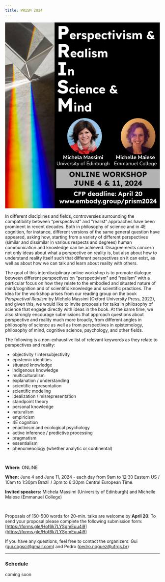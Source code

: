 ```yaml
---
title: PRISM 2024
---
```



<img width="750" src="/prism2024poster.png" title="Perspectivism and Realism In Science and Mind (PRISM): June 4 & 11, 2024" alt="Perspectivism and Realism In Science and Mind (PRISM): June 4 & 11, 2024"/> 
 
In different disciplines and fields, controversies surrounding the compatibility between “perspectivist” and “realist” approaches have been prominent in recent decades. Both in philosophy of science and in 4E cognition, for instance, different versions of the same general question have appeared, asking how, starting from a variety of different perspectives (similar and dissimilar in various respects and degrees) human communication and knowledge can be achieved. Disagreements concern not only ideas about what a perspective on reality is, but also about how to understand reality itself such that different perspectives on it can exist, as well as about how we can talk and learn about reality with others. 

The goal of this interdisciplinary online workshop is to promote dialogue between different perspectives on “perspectivism” and “realism” with a particular focus on how they relate to the embodied and situated nature of mind/cognition and of scientific knowledge and scientific practices. The idea for the workshop arises from our reading group on the book _Perspectival Realism_ by Michela Massimi (Oxford University Press, 2022), and given this, we would like to invite proposals for talks in philosophy of science that engage directly with ideas in the book. At the same time, we also strongly encourage submissions that approach questions about perspective and reality much more broadly, from different angles in philosophy of science as well as from perspectives in epistemology, philosophy of mind, cognitive science, psychology, and other fields. 

The following is a non-exhaustive list of relevant keywords as they relate to perspectives and reality:

- objectivity / intersubjectivity
- epistemic identities
- situated knowledge
- indigenous knowledge
- multiculturalism
- explanation / understanding
- scientific representation
- scientific modeling
- idealization / misrepresentation
- standpoint theory
- personal knowledge
- naturalism
- empiricism
- 4E cognition
- enactivism and ecological psychology
- active inference / predictive processing
- pragmatism
- essentialism
- phenomenology (whether analytic or continental)
<br>

**Where:** ONLINE
 
**When:** June 4 and June 11, 2024 - each day from 9am to 12:30 Eastern US /  10am to 1:30pm Brazil /  3pm to 6:30pm Central European Time.

**Invited speakers:**  Michela Massimi (University of Edinburgh)  and  Michelle Maiese (Emmanuel College)

<br>


Proposals of 150-500 words for 20-min. talks are welcome by **April 20**. To send your proposal please complete the following submission form: [https://forms.gle/Hof6k7LYSgmEuu4i9](https://forms.gle/Hof6k7LYSgmEuu4i9)

If you have any questions, feel free to contact the organizers: Gui (gui.cogsci@gmail.com) and Pedro (pedro.noguez@ufrgs.br)


---

### Schedule

coming soon
 


